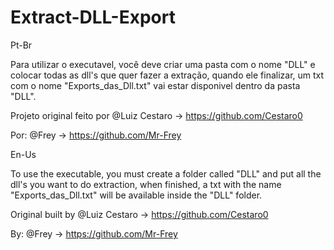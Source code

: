 # Extract-DLL-Export

Pt-Br

Para utilizar o executavel, você deve criar uma pasta com o nome "DLL" e colocar todas as dll's que quer fazer a 
extração, quando ele finalizar, um txt com o nome "Exports_das_Dll.txt" vai estar disponivel dentro da pasta "DLL".

Projeto original feito por @Luiz Cestaro -> https://github.com/Cestaro0

Por: @Frey -> https://github.com/Mr-Frey

En-Us

To use the executable, you must create a folder called "DLL" and put all the dll's you want to do extraction, when finished, 
a txt with the name "Exports_das_Dll.txt" will be available inside the "DLL" folder.

Original built by @Luiz Cestaro -> https://github.com/Cestaro0

By: @Frey -> https://github.com/Mr-Frey
